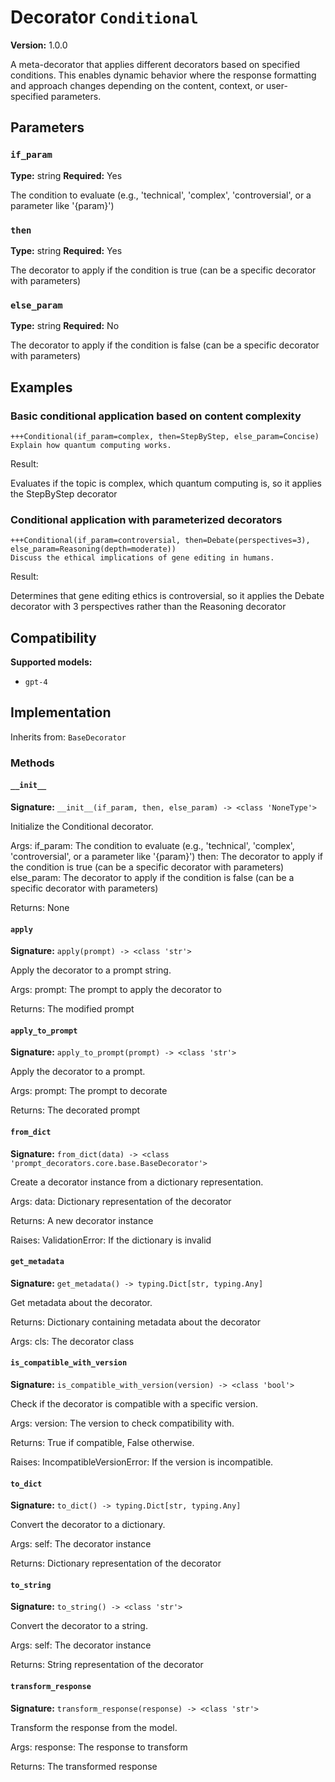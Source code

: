 # Decorator `Conditional`

**Version:** 1.0.0

A meta-decorator that applies different decorators based on specified conditions. This enables dynamic behavior where the response formatting and approach changes depending on the content, context, or user-specified parameters.

## Parameters

### `if_param`

**Type:** string
**Required:** Yes

The condition to evaluate (e.g., 'technical', 'complex', 'controversial', or a parameter like '{param}')

### `then`

**Type:** string
**Required:** Yes

The decorator to apply if the condition is true (can be a specific decorator with parameters)

### `else_param`

**Type:** string
**Required:** No

The decorator to apply if the condition is false (can be a specific decorator with parameters)

## Examples

### Basic conditional application based on content complexity

```
+++Conditional(if_param=complex, then=StepByStep, else_param=Concise)
Explain how quantum computing works.
```

Result:

Evaluates if the topic is complex, which quantum computing is, so it applies the StepByStep decorator

### Conditional application with parameterized decorators

```
+++Conditional(if_param=controversial, then=Debate(perspectives=3), else_param=Reasoning(depth=moderate))
Discuss the ethical implications of gene editing in humans.
```

Result:

Determines that gene editing ethics is controversial, so it applies the Debate decorator with 3 perspectives rather than the Reasoning decorator

## Compatibility

**Supported models:**

- `gpt-4`

## Implementation

Inherits from: `BaseDecorator`

### Methods

#### `__init__`

**Signature:** `__init__(if_param, then, else_param) -> <class 'NoneType'>`

Initialize the Conditional decorator.

Args:
    if_param: The condition to evaluate (e.g., 'technical', 'complex', 'controversial', or a parameter like '{param}')
    then: The decorator to apply if the condition is true (can be a specific decorator with parameters)
    else_param: The decorator to apply if the condition is false (can be a specific decorator with parameters)


Returns:
    None

#### `apply`

**Signature:** `apply(prompt) -> <class 'str'>`

Apply the decorator to a prompt string.

Args:
    prompt: The prompt to apply the decorator to


Returns:
    The modified prompt

#### `apply_to_prompt`

**Signature:** `apply_to_prompt(prompt) -> <class 'str'>`

Apply the decorator to a prompt.

Args:
    prompt: The prompt to decorate

Returns:
    The decorated prompt

#### `from_dict`

**Signature:** `from_dict(data) -> <class 'prompt_decorators.core.base.BaseDecorator'>`

Create a decorator instance from a dictionary representation.

Args:
    data: Dictionary representation of the decorator

Returns:
    A new decorator instance

Raises:
    ValidationError: If the dictionary is invalid

#### `get_metadata`

**Signature:** `get_metadata() -> typing.Dict[str, typing.Any]`

Get metadata about the decorator.

Returns:
    Dictionary containing metadata about the decorator


Args:
    cls: The decorator class

#### `is_compatible_with_version`

**Signature:** `is_compatible_with_version(version) -> <class 'bool'>`

Check if the decorator is compatible with a specific version.

Args:
    version: The version to check compatibility with.


Returns:
    True if compatible, False otherwise.


Raises:
    IncompatibleVersionError: If the version is incompatible.

#### `to_dict`

**Signature:** `to_dict() -> typing.Dict[str, typing.Any]`

Convert the decorator to a dictionary.

Args:
    self: The decorator instance

Returns:
    Dictionary representation of the decorator

#### `to_string`

**Signature:** `to_string() -> <class 'str'>`

Convert the decorator to a string.

Args:
    self: The decorator instance

Returns:
    String representation of the decorator

#### `transform_response`

**Signature:** `transform_response(response) -> <class 'str'>`

Transform the response from the model.

Args:
    response: The response to transform

Returns:
    The transformed response
